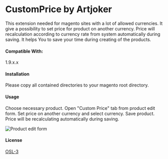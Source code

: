 # CustomPrice by Artjoker

This extension needed for magento sites with a lot of allowed currencies.
It give a possibility to set price for product on another currency. Price will recalculation according to currency rate from system automatically during saving.
It helps You to save your time during creating of the products.

#### Compatible With:
1.9.x.x

#### Installation
Please copy all contained directories to your magento root directory.

#### Usage
Choose necessary product.
Open "Custom Price" tab from product edit form.
Set price on another currency and select currency.
Save product.
Price will be recalculating automatically during saving.

![Product edit form](http://html.myapp.com.ua/lux-x-new/product-edit-form.webp)

#### License
[OSL-3](https://opensource.org/licenses/OSL-3.0)